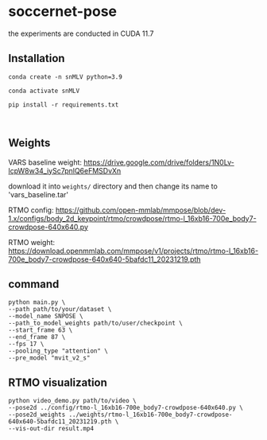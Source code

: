 # soccernet-pose

the experiments are conducted in CUDA 11.7

## Installation

```
conda create -n snMLV python=3.9

conda activate snMLV

pip install -r requirements.txt



```

## Weights

VARS baseline weight: https://drive.google.com/drive/folders/1N0Lv-lcpW8w34_iySc7pnlQ6eFMSDvXn

download it into `weights/` directory and then change its name to 'vars_baseline.tar'

RTMO config: https://github.com/open-mmlab/mmpose/blob/dev-1.x/configs/body_2d_keypoint/rtmo/crowdpose/rtmo-l_16xb16-700e_body7-crowdpose-640x640.py

RTMO weight: https://download.openmmlab.com/mmpose/v1/projects/rtmo/rtmo-l_16xb16-700e_body7-crowdpose-640x640-5bafdc11_20231219.pth



## command

```
python main.py \
--path path/to/your/dataset \
--model_name SNPOSE \
--path_to_model_weights path/to/user/checkpoint \
--start_frame 63 \
--end_frame 87 \
--fps 17 \
--pooling_type "attention" \
--pre_model "mvit_v2_s"
```

## RTMO visualization

```
python video_demo.py path/to/video \
--pose2d ../config/rtmo-l_16xb16-700e_body7-crowdpose-640x640.py \
--pose2d_weights ../weights/rtmo-l_16xb16-700e_body7-crowdpose-640x640-5bafdc11_20231219.pth \
--vis-out-dir result.mp4 
```



